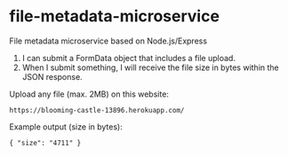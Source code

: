 # file-metadata-microservice
File metadata microservice based on Node.js/Express

1) I can submit a FormData object that includes a file upload.
2) When I submit something, I will receive the file size in bytes within the JSON response.

Upload any file (max. 2MB) on this website:
```
https://blooming-castle-13896.herokuapp.com/
```

Example output (size in bytes):
```
{ "size": "4711" }
```
